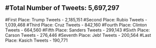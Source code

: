 #Total Number of Tweets: 5,697,297 
---
#First Place: Trump Tweets - 2,185,151
#Second Place: Rubio Tweets - 1,039,468
#Third Place: Cruz Tweets - 842,160
#Fourth Place: Clinton Tweets - 664,560
#Fifth Place: Sanders Tweets - 299,143
#Sixth Place: Carson Tweets - 276,446
#Seventh Place: Jeb! Tweets - 200,564
#Last Place: Kasich Tweets - 190,771
